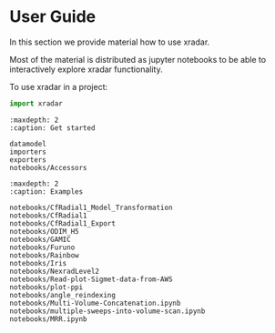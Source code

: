 # User Guide

In this section we provide material how to use xradar.

Most of the material is distributed as jupyter notebooks to be able to interactively explore xradar functionality.

To use xradar in a project:

```python
import xradar
```

```{toctree}
:maxdepth: 2
:caption: Get started

datamodel
importers
exporters
notebooks/Accessors
```

```{toctree}
:maxdepth: 2
:caption: Examples

notebooks/CfRadial1_Model_Transformation
notebooks/CfRadial1
notebooks/CfRadial1_Export
notebooks/ODIM_H5
notebooks/GAMIC
notebooks/Furuno
notebooks/Rainbow
notebooks/Iris
notebooks/NexradLevel2
notebooks/Read-plot-Sigmet-data-from-AWS
notebooks/plot-ppi
notebooks/angle_reindexing
notebooks/Multi-Volume-Concatenation.ipynb
notebooks/multiple-sweeps-into-volume-scan.ipynb
notebooks/MRR.ipynb
```
